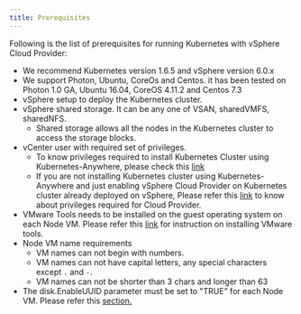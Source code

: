 ```yaml
---
title: Prerequisites
---
```


Following is the list of prerequisites for running Kubernetes with vSphere Cloud Provider:

* We recommend Kubernetes version 1.6.5 and vSphere version 6.0.x
* We support Photon, Ubuntu, CoreOs and Centos. it has been tested on Photon 1.0 GA, Ubuntu 16.04, CoreOS 4.11.2 and Centos 7.3
* vSphere setup to deploy the Kubernetes cluster.
* vSphere shared storage. It can be any one of VSAN, sharedVMFS, sharedNFS.
   - Shared storage allows all the nodes in the Kubernetes cluster to access the storage blocks.
* vCenter user with required set of privileges.
   - To know privileges required to install Kubernetes Cluster using Kubernetes-Anywhere, please check this [link](https://github.com/Kubernetes/Kubernetes-anywhere/blob/master/phase1/vsphere/README.md#prerequisites)
   - If you are not installing Kubernetes cluster using Kubernetes-Anywhere and just enabling vSphere Cloud Provider on Kubernetes cluster already deployed on vSphere, Please refer this [link](https://kubernetes.io/docs/getting-started-guides/vsphere/#enable-vsphere-cloud-provider) to know about privileges required for Cloud Provider.
* VMware Tools needs to be installed on the guest operating system on each Node VM. Please refer this [link](https://docs.vmware.com/en/VMware-vSphere/6.5/com.vmware.vsphere.html.hostclient.doc/GUID-ED3ECA21-5763-4919-8947-A819A17980FB.html) for instruction on installing VMware tools.
* Node VM name requirements
    - VM names can not begin with numbers.
    - VM names can not have capital letters, any special characters except `.` and `-`.
    - VM names can not be shorter than 3 chars and longer than 63
* The disk.EnableUUID parameter must be set to "TRUE" for each Node VM. Please refer this [section.](/vsphere-storage-for-kubernetes/documentation/existing.html#enable-disk-uuid-on-node-virtual-machines)
